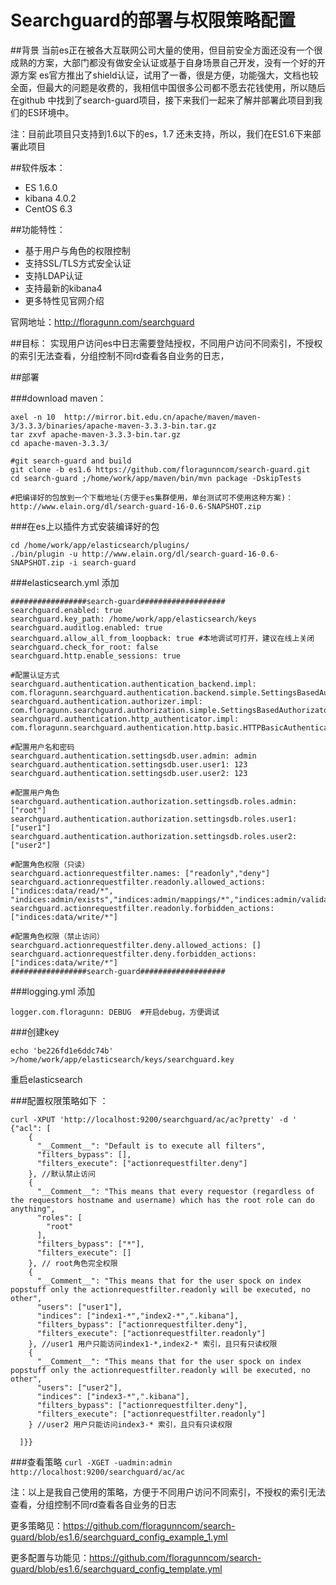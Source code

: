 # Searchguard的部署与权限策略配置

##背景
当前es正在被各大互联网公司大量的使用，但目前安全方面还没有一个很成熟的方案，大部门都没有做安全认证或基于自身场景自己开发，没有一个好的开源方案
es官方推出了shield认证，试用了一番，很是方便，功能强大，文档也较全面，但最大的问题是收费的，我相信中国很多公司都不愿去花钱使用，所以随后在github
中找到了search-guard项目，接下来我们一起来了解并部署此项目到我们的ES环境中。

注：目前此项目只支持到1.6以下的es，1.7 还未支持，所以，我们在ES1.6下来部署此项目

##软件版本：
  * ES 1.6.0
  * kibana 4.0.2
  * CentOS 6.3

##功能特性：
  * 基于用户与角色的权限控制
  * 支持SSL/TLS方式安全认证
  * 支持LDAP认证
  * 支持最新的kibana4
  * 更多特性见官网介绍

官网地址：<http://floragunn.com/searchguard>

##目标：
实现用户访问es中日志需要登陆授权，不同用户访问不同索引，不授权的索引无法查看，分组控制不同rd查看各自业务的日志，


##部署


###download maven：
```
axel -n 10  http://mirror.bit.edu.cn/apache/maven/maven-3/3.3.3/binaries/apache-maven-3.3.3-bin.tar.gz
tar zxvf apache-maven-3.3.3-bin.tar.gz
cd apache-maven-3.3.3/

#git search-guard and build
git clone -b es1.6 https://github.com/floragunncom/search-guard.git
cd search-guard ;/home/work/app/maven/bin/mvn package -DskipTests

#把编译好的包放到一个下载地址(方便于es集群使用，单台测试可不使用这种方案)：
http://www.elain.org/dl/search-guard-16-0.6-SNAPSHOT.zip
```
###在es上以插件方式安装编译好的包
```
cd /home/work/app/elasticsearch/plugins/
./bin/plugin -u http://www.elain.org/dl/search-guard-16-0.6-SNAPSHOT.zip -i search-guard
```
###elasticsearch.yml 添加
```
#################search-guard###################
searchguard.enabled: true
searchguard.key_path: /home/work/app/elasticsearch/keys
searchguard.auditlog.enabled: true
searchguard.allow_all_from_loopback: true #本地调试可打开，建议在线上关闭
searchguard.check_for_root: false
searchguard.http.enable_sessions: true

#配置认证方式
searchguard.authentication.authentication_backend.impl: com.floragunn.searchguard.authentication.backend.simple.SettingsBasedAuthenticationBackend
searchguard.authentication.authorizer.impl: com.floragunn.searchguard.authorization.simple.SettingsBasedAuthorizator
searchguard.authentication.http_authenticator.impl: com.floragunn.searchguard.authentication.http.basic.HTTPBasicAuthenticator

#配置用户名和密码
searchguard.authentication.settingsdb.user.admin: admin
searchguard.authentication.settingsdb.user.user1: 123
searchguard.authentication.settingsdb.user.user2: 123

#配置用户角色
searchguard.authentication.authorization.settingsdb.roles.admin: ["root"]
searchguard.authentication.authorization.settingsdb.roles.user1: ["user1"]
searchguard.authentication.authorization.settingsdb.roles.user2: ["user2"]

#配置角色权限（只读）
searchguard.actionrequestfilter.names: ["readonly","deny"]
searchguard.actionrequestfilter.readonly.allowed_actions: ["indices:data/read/*", "indices:admin/exists","indices:admin/mappings/*","indices:admin/validate/query"]
searchguard.actionrequestfilter.readonly.forbidden_actions: ["indices:data/write/*"]

#配置角色权限（禁止访问）
searchguard.actionrequestfilter.deny.allowed_actions: []
searchguard.actionrequestfilter.deny.forbidden_actions: ["indices:data/write/*"]
#################search-guard###################
```

###logging.yml 添加
```
logger.com.floragunn: DEBUG  #开启debug，方便调试
```
###创建key
```
echo 'be226fd1e6ddc74b' >/home/work/app/elasticsearch/keys/searchguard.key
```
重启elasticsearch

###配置权限策略如下 ：
```
curl -XPUT 'http://localhost:9200/searchguard/ac/ac?pretty' -d '
{"acl": [
    {
      "__Comment__": "Default is to execute all filters",
      "filters_bypass": [],
      "filters_execute": ["actionrequestfilter.deny"]
    }, //默认禁止访问
    {
      "__Comment__": "This means that every requestor (regardless of the requestors hostname and username) which has the root role can do anything",
      "roles": [
        "root"
      ],
      "filters_bypass": ["*"],
      "filters_execute": []
    }, // root角色完全权限
    {
      "__Comment__": "This means that for the user spock on index popstuff only the actionrequestfilter.readonly will be executed, no other",
      "users": ["user1"],
      "indices": ["index1-*","index2-*",".kibana"],
      "filters_bypass": ["actionrequestfilter.deny"],
      "filters_execute": ["actionrequestfilter.readonly"]
    }, //user1 用户只能访问index1-*,index2-* 索引，且只有只读权限 
    {
      "__Comment__": "This means that for the user spock on index popstuff only the actionrequestfilter.readonly will be executed, no other",
      "users": ["user2"],
      "indices": ["index3-*",".kibana"],
      "filters_bypass": ["actionrequestfilter.deny"],
      "filters_execute": ["actionrequestfilter.readonly"]
    } //user2 用户只能访问index3-* 索引，且只有只读权限 

  ]}}
```
###查看策略
```curl -XGET -uadmin:admin http://localhost:9200/searchguard/ac/ac ```

注：以上是我自己使用的策略，方便于不同用户访问不同索引，不授权的索引无法查看，分组控制不同rd查看各自业务的日志  

更多策略见：<https://github.com/floragunncom/search-guard/blob/es1.6/searchguard_config_example_1.yml>

更多配置与功能见：<https://github.com/floragunncom/search-guard/blob/es1.6/searchguard_config_template.yml>
